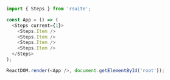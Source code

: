 <!--start-code-->

```js
import { Steps } from 'rsuite';

const App = () => (
  <Steps current={1}>
    <Steps.Item />
    <Steps.Item />
    <Steps.Item />
    <Steps.Item />
  </Steps>
);

ReactDOM.render(<App />, document.getElementById('root'));
```

<!--end-code-->
